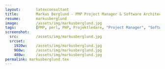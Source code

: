```yaml
---
layout:       latexconsultant
title:        Markus Berglund - PMP Project Manager & Software Architect - Konsultkooperativet
resume:       markusberglund
image:        /assets/img/markusberglund.jpg
tags:         [PMP, perl, PHP, Projektledare, "Project Manager", "Software Architect"]
screenshot:
  src:        /assets/img/markusberglund.jpg
  srcset:
    1920w:    /assets/img/markusberglund.jpg
    960w:     /assets/img/markusberglund.jpg
    480w:     /assets/img/markusberglund.jpg
permalink: markusberglund.tex
---
```


